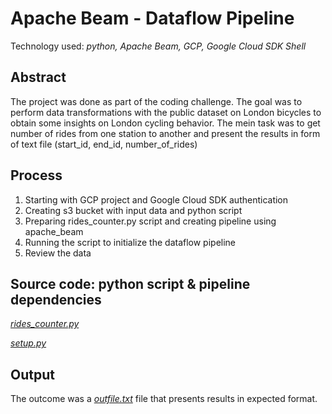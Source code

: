 # Apache Beam - Dataflow Pipeline

Technology used: *python, Apache Beam, GCP, Google Cloud SDK Shell*

## Abstract

The project was done as part of the coding challenge. The goal was to perform data transformations with the public dataset on London bicycles to obtain some insights on London cycling behavior. The mein task was to get number of rides from one station to another and present the results in form of text file (start_id, end_id, number_of_rides)

## Process

1. Starting with GCP project and Google Cloud SDK authentication
2. Creating s3 bucket with input data and python script
3. Preparing rides_counter.py script and creating pipeline using apache_beam
4. Running the script to initialize the dataflow pipeline
5. Review the data

## Source code: python script & pipeline dependencies

[*rides_counter.py*](https://github.com/lucjankonopka/dataflow_pipeline_bicycles/blob/main/rides_counter.py)

[*setup.py*](https://github.com/lucjankonopka/dataflow_pipeline_bicycles/blob/main/setup.py)

## Output

The outcome was a [*outfile.txt*](https://raw.githubusercontent.com/lucjankonopka/dataflow_pipeline_bicycles/main/output.txt) file that presents results in expected format.
